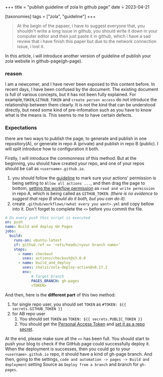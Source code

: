 +++
title = "publish guideline of zola In github page"
date = 2023-04-21

[taxonomies]
tags = ["zola", "guideline"]
+++

> At the begin of the papaer, i have to suggest everyone that, you shouldn't write a long issue in github, you should write it down in your computer editor and then just paste it in github, which i have a sad review that i have finish this paper but due to the network connection issue, i lost it.

In this article, i will introduce another version of guideline of publish your zola website in github-page(gh-page).

### reason
 I am a newcomer, and I have never been exposed to this content before. In recent days, I have been confused by the document. The existing document is full of various concepts, but it has not been fully explained. For example,`TOKEN`,`GITHUB_TOKEN` and `create person access` do not introduce the relationship between them clearly. It is not the kind that can be understood directly, but need some kind of pre-infomation such as you have to know what is the means is. This seems to me to have certain defects. 

### Expectations
there are two ways to publish the page, to generate and publish in one repository(A), or generate in repo A (private) and publish in repo B (public). I will split introduce how to configuration it both.

Firstly, I will introduce the commonness of this method. But at the beginning, you should have created your repo, and one of your repos should be call as `<username>.github.io`.

1. you should follow the [guideline](https://docs.github.com/en/repositories/managing-your-repositorys-settings-and-features/enabling-features-for-your-repository/managing-github-actions-settings-for-a-repository#managing-github-actions-permissions-for-your-repository) to mark sure your actions' permission is being setting to `Allow all actions ...`, and then drag the page to bottom, [setting the workflow permission](https://docs.github.com/en/repositories/managing-your-repositorys-settings-and-features/enabling-features-for-your-repository/managing-github-actions-settings-for-a-repository#configuring-the-default-github_token-permissions) as `read and write permission` in repo A, which is being called as `GITHUB_TOKEN`.
*(there is no evidence to suggest that repo B should do it both, but you can do it)*.
2. create `.github/workflows/<what every you want>.yml` and copy bellow into it. Don't forget to complete the `<>` before you commit the file.

```yaml
# On every push this script is executed
on: push
name: Build and deploy GH Pages
jobs:
  build:
    runs-on: ubuntu-latest
    if: github.ref == 'refs/heads/<your branch name>'
    steps:
      - name: checkout
        uses: actions/checkout@v3.0.0
      - name: build_and_deploy
        uses: shalzz/zola-deploy-action@v0.17.2
        env:
            # Target branch
            PAGES_BRANCH: gh-pages
            <TOKEN>
```

And then, here is the **different part** of this two method:

1. for single repo user, you should set `TOKEN` as `#TOKEN: ${{ secrets.GITHUB_TOKEN }}`
2. for AB repo user
    1. You should set `TOKEN` as `TOKEN: ${{ secrets.PUBLIC_TOKEN }}`
    2. You should get the [Personal Access Token](https://docs.github.com/en/authentication/keeping-your-account-and-data-secure/creating-a-personal-access-token#personal-access-tokens-classic) and [set it as a repo secret](https://docs.github.com/en/actions/security-guides/encrypted-secrets#creating-encrypted-secrets-for-a-repository).

At the end, please make sure all the `<>` has been full. You should start to push your blog to check if the GitHub page could successfully deploy it.
When the deployment is successes, then you could go to your `<username>.github.io` repo, it should have a kind of gh-page branch. And then, going to the settings, 
`code and automation -> pages -> Build and deployment` setting Source as `Deploy from a branch` and branch for `gh-pages`.